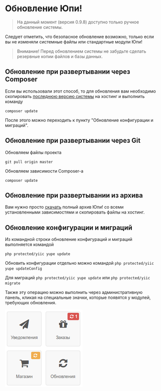 # Обновление Юпи!

>На данный момент (версия 0.9.8) доступно только ручное обновление системы. 

Следует отметить, что безопасное обновление возможно, только если вы не изменяли системные файлы или стандартные модули Юпи!

>Внимание! Перед обновлением системы не забудьте сделать резервные копии файлов и базы данных.

## Обновление при развертывании через Composer

Если вы использовали этот способ, то для обновления вам необходимо скопировать [последнюю версию системы](https://github.com/yupe/yupe) на хостинг и выполнить команду
```
composer update
```

После этого можно переходить к пункту "Обновление конфигурации и миграций".

## Обновление при развертывании через Git

Обновляем файлы проекта
```
git pull origin master
```

Обновляем зависимости Composer-a
```
composer update
```

## Обновление при развертывании из архива

Вам нужно просто [скачать](http://yupe.ru/download) полный архив Юпи! со всеми установленными зависимостями и скопировать файлы на хостинг.

## Обновление конфигурации и миграций

Из командной строки обновление конфигураций и миграций выполняется командой
```
php protected/yiic yupe update
```

Обновить конфигурации отдельно можно командой ` php protected/yiic yupe updateConfig `

Для миграций `php protected/yiic yupe update` или `php protected/yiic migrate`

Также эту операцию можно выполнить через административную панель, кликая на специальные значки, которые появятся у модулей, требующих обновления.

![Обновление конфигураций и миграций](img/yupe-update-1.png)